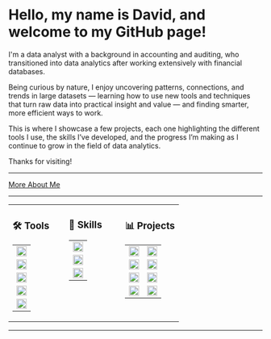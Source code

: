 # Hello, my name is David, and welcome to my GitHub page!

I'm a data analyst with a background in accounting and auditing, who transitioned into data analytics after working extensively with financial databases.

Being curious by nature, I enjoy uncovering patterns, connections, and trends in large datasets — learning how to use new tools and techniques that turn raw data into practical insight and value — and finding smarter, more efficient ways to work.

This is where I showcase a few projects, each one highlighting the different tools I use, the skills I’ve developed, and the progress I’m making as I continue to grow in the field of data analytics.

Thanks for visiting!

---

[More About Me](./ABOUTME.md)

---

<table width="100%">
 <tr>
  <td valign="top" width="33%">
   <h3>🛠️ Tools</h3>
   <table width="100%">
    <tr>
     <td><a href="#"><img height="20" src="https://img.shields.io/badge/Excel-%23217346?style=plastic&logo=microsoft-excel&logoColor=white" alt="Excel"></a></td>
    </tr>
    <tr>
     <td><a href="#"><img height="20" src="https://img.shields.io/badge/PostgreSQL-336791?style=plastic&logo=postgresql&logoColor=white" alt="PostgreSQL"></a></td>
    </tr>
    <tr>
     <td><a href="#"><img height="20" src="https://img.shields.io/badge/Python-3776AB?style=plastic&logo=python&logoColor=white" alt="Python"></a></td>
    </tr>
    <tr>
     <td><a href="#"><img height="20" src="https://img.shields.io/badge/Tableau-1C4481?style=plastic&logo=tableau&logoColor=white" alt="Tableau"></a></td>
    </tr>
    <tr>
     <td><a href="#"><img height="20" src="https://img.shields.io/badge/Power%20BI-F2C811?style=plastic&logo=power-bi&logoColor=black" alt="Power BI"></a></td>
    </tr>
   </table>
  </td>
  <td valign="top" width="33%">
   <h3>🧠 Skills</h3>
   <table width="100%">
    <tr>
     <td><a href="#"><img height="20" src="https://img.shields.io/badge/Data-Preparation-1565C0?style=plastic&logo=data&logoColor=white" alt="Data Preparation"></a></td>
    </tr>
    <tr>
     <td><a href="#"><img height="20" src="https://img.shields.io/badge/Data-Analysis-4527A0?style=plastic&logo=data&logoColor=white" alt="Data Analysis"></a></td>
    </tr>
    <tr>
     <td><a href="#"><img height="20" src="https://img.shields.io/badge/Data-Communication-00796B?style=plastic&logo=data&logoColor=white" alt="Data Communication"></a></td>
    </tr>
   </table>
  </td>
  <td valign="top" width="34%">
   <h3>📊 Projects</h3>
  <table width="100%">
    <tr>
     <td>
      <a href="https://github.com/davidgriesel/01_video_game_market_analysis">
       <img height="20" src="https://img.shields.io/badge/01-Video_Game_Analysis-blue?style=plastic" alt="01 - Video Game Analysis">
      </a>
     </td>
     <td>
      <a href="#">
       <img height="20" src="https://img.shields.io/badge/Excel-%23217346?style=plastic&logo=microsoft-excel&logoColor=white" alt="Microsoft Excel">
      </a>
     </td>
    </tr>
    <tr>
     <td>
      <a href="https://github.com/davidgriesel/02_flu_risk_forecasting">
       <img height="20" src="https://img.shields.io/badge/02-Flu_Risk_Forecasting-green?style=plastic" alt="02 - Flu Risk Forecasting">
      </a>
     </td>
     <td>
      <a href="#">
       <img height="20" src="https://img.shields.io/badge/Tableau-1C4481?style=plastic&logo=tableau&logoColor=white" alt="Tableau">
      </a>
     </td>
    </tr>
    <tr>
     <td>
      <a href="https://github.com/davidgriesel/03_streaming_service_database_queries">
       <img height="20" src="https://img.shields.io/badge/03-Streaming_DB_Queries-yellow?style=plastic" alt="03 - Streaming Service Database Queries">
      </a>
     </td>
     <td>
      <a href="#">
       <img height="20" src="https://img.shields.io/badge/PostgreSQL-336791?style=plastic&logo=postgresql&logoColor=white" alt="PostgreSQL">
      </a>
     </td>
    </tr>
    <tr>
     <td>
      <a href="https://github.com/davidgriesel/04_customer_segmentation_behavioural_analysis">
       <img height="20" src="https://img.shields.io/badge/04-Customer_Segmentation-orange?style=plastic" alt="04 - Customer Segmentation and Behavioural Analysis">
      </a>
     </td>
     <td>
      <a href="#">
       <img height="20" src="https://img.shields.io/badge/Python-3776AB?style=plastic&logo=python&logoColor=white" alt="Python">
      </a>
     </td>
    </tr>
   </table>
  </td>
 </tr>
</table>

---

<!--
    <tr>
     <td>
      <a href="https://github.com/davidgriesel/06_coffee_quality_modelling">
       <img height="20" src="https://img.shields.io/badge/05-Coffee_Modelling-brown?style=plastic" alt="05 - Coffee Quality Modelling">
      </a>
     </td>
     <td>
      <a href="#">
       <img height="20" src="https://img.shields.io/badge/Python-3776AB?style=plastic&logo=python&logoColor=white" alt="Python">
      </a>
     </td>
    </tr>

-->
